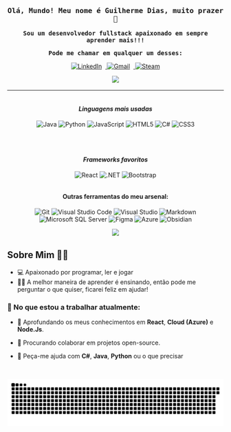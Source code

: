 <samp>
  <h3 align="center">  Olá, Mundo! Meu nome é Guilherme Dias, muito prazer 👋 </h3>

  **<p align="center"> Sou um desenvolvedor fullstack apaixonado em sempre aprender mais!!! </p>**
  **<p align="center"> Pode me chamar em qualquer um desses:</p>**
</samp>

<p align="center">
  <a href="https://www.linkedin.com/in/guilherme-dias-/" target="_blank">
    <img src="https://img.shields.io/badge/LinkedIn-0077B5?style=for-the-badge&logo=linkedin&logoColor=white" alt="LinkedIn" style="margin-right:8px;" />
  </a>
  <a href="mailto:guilherme.dias@gmail.com" target="_blank">
    <img src="https://img.shields.io/badge/Gmail-333333?style=for-the-badge&logo=gmail&logoColor=red" alt="Gmail" style="margin-right:8px;" />
  </a>
  <a href="https://steamcommunity.com/profiles/76561198445265207" target="_blank">
    <img src="https://img.shields.io/badge/steam-%23000000.svg?style=for-the-badge&logo=steam&logoColor=white" alt="Steam" />
  </a>
</p>
<div align="center">
  <img height="180em" src="https://github-readme-stats.vercel.app/api?username=Monsterguii&show_icons=true&theme=dracula&include_all_commits=true&count_private=true"/>
</div>

---

<div align="center" style="display: flex; justify-content: center; gap: 32px; flex-wrap: wrap;">
  <div>
    <h4 align="center"><strong><i>Linguagens mais usadas</i></strong></h4>
    <p align="center">
      <img src="https://img.shields.io/badge/java-%23ED8B00.svg?style=for-the-badge&logo=openjdk&logoColor=white" alt="Java"/>
      <img src="https://img.shields.io/badge/python-3670A0?style=for-the-badge&logo=python&logoColor=ffdd54" alt="Python"/>
      <img src="https://img.shields.io/badge/JavaScript-F7DF1E?style=for-the-badge&logo=javascript&logoColor=black" alt="JavaScript"/>
      <img src="https://img.shields.io/badge/HTML5-E34F26?style=for-the-badge&logo=html5&logoColor=white" alt="HTML5"/>
      <img src="https://img.shields.io/badge/C%23-239120?style=for-the-badge&logo=c-sharp&logoColor=white" alt="C#"/>
      <img src="https://img.shields.io/badge/CSS3-1572B6?style=for-the-badge&logo=css3&logoColor=white" alt="CSS3"/>
    </p>
  </div>
  <div>
    <h4 align="center"><strong><i>Frameworks favoritos</i></strong></h4>
    <p align="center">
      <img src="https://img.shields.io/badge/React-20232A?style=for-the-badge&logo=react&logoColor=61DAFB" alt="React"/>
      <img src="https://img.shields.io/badge/.NET-512BD4?style=for-the-badge&logo=dotnet&logoColor=white" alt=".NET"/>
      <img src="https://img.shields.io/badge/bootstrap-%238511FA.svg?style=for-the-badge&logo=bootstrap&logoColor=white" alt="Bootstrap">
    </p>
  </div>
</div>

<h4 align="center"> <strong>Outras ferramentas do meu arsenal:</strong></h4>
<p align="center">
  <img src="https://img.shields.io/badge/git-%23F05033.svg?style=for-the-badge&logo=git&logoColor=white" alt="Git">
  <img src="https://img.shields.io/badge/Visual%20Studio%20Code-0078d7.svg?style=for-the-badge&logo=visual-studio-code&logoColor=white" alt="Visual Studio Code">
  <img src="https://img.shields.io/badge/Visual%20Studio-5C2D91.svg?style=for-the-badge&logo=visual-studio&logoColor=white" alt="Visual Studio">
  <img src="https://img.shields.io/badge/markdown-%23000000.svg?style=for-the-badge&logo=markdown&logoColor=white" alt="Markdown">
  <img src="https://img.shields.io/badge/Microsoft%20SQL%20Server-CC2927?style=for-the-badge&logo=microsoft%20sql%20server&logoColor=white" alt="Microsoft SQL Server">
  <img src="https://img.shields.io/badge/figma-%23F24E1E.svg?style=for-the-badge&logo=figma&logoColor=white" alt="Figma">
  <img src="https://img.shields.io/badge/azure-%230072C6.svg?style=for-the-badge&logo=microsoftazure&logoColor=white" alt="Azure">
  <img src="https://img.shields.io/badge/Obsidian-%23483699.svg?style=for-the-badge&logo=obsidian&logoColor=white" alt="Obsidian">
</p>
<div align="center">
  <img height="180em" src="https://github-readme-stats.vercel.app/api/top-langs/?username=Monsterguii&layout=compact&langs_count=7&theme=dracula"/>
</div>

## Sobre Mim 👨‍💻

- 💻 Apaixonado por programar, ler e jogar <br>
- 🧑‍🏫 A melhor maneira de aprender é ensinando, então pode me perguntar o que quiser, ficarei feliz em ajudar!

### 🌱 No que estou a trabalhar atualmente:
- 🔭 Aprofundando os meus conhecimentos em **React**, **Cloud (Azure)** e **Node.Js**.
- 👯 Procurando colaborar em projetos open-source.
- 💬 Peça-me ajuda com **C#**, **Java**, **Python** ou o que precisar

  <br>
![Animação de Cobra das Contribuições](https://raw.githubusercontent.com/Monsterguii/Monsterguii/output/github-contribution-grid-snake-dark.svg)
